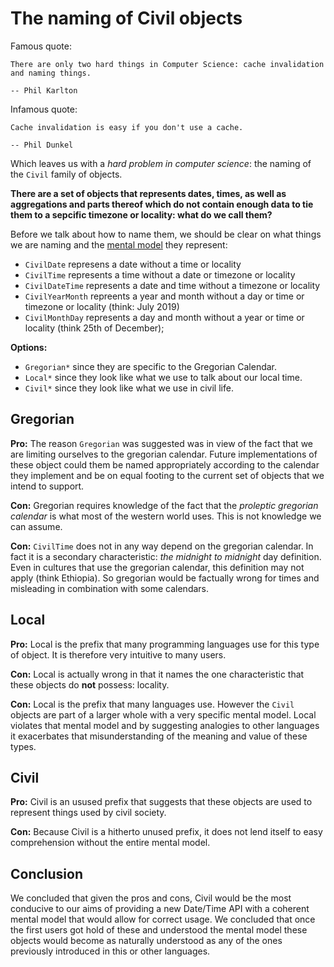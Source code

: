 # The naming of Civil objects

Famous quote:

    There are only two hard things in Computer Science: cache invalidation and naming things.

    -- Phil Karlton

Infamous quote:

    Cache invalidation is easy if you don't use a cache.

    -- Phil Dunkel

Which leaves us with a *hard problem in computer science*: the naming of the `Civil` family of objects.

**There are a set of objects that represents dates, times, as well as aggregations and parts thereof which do not contain enough data to tie them to a sepcific timezone or locality: what do we call them?**

Before we talk about how to name them, we should be clear on what things we are naming and the [mental model](./mentalmodel.md) they represent:

 * `CivilDate` represens a date without a time or locality
 * `CivilTime` represents a time without a date or timezone or locality
 * `CivilDateTime` represents a date and time without a timezone or locality
 * `CivilYearMonth` repreents a year and month without a day or time or timezone or locality (think: July 2019)
 * `CivilMonthDay` represents a day and month without a year or time or locality (think 25th of December);

**Options:**

 * `Gregorian*` since they are specific to the Gregorian Calendar.
 * `Local*` since they look like what we use to talk about our local time.
 * `Civil*` since they look like what we use in civil life.

## Gregorian

**Pro:** The reason `Gregorian` was suggested was in view of the fact that we are limiting ourselves to the gregorian calendar. Future implementations of these object could them be named appropriately according to the calendar they implement and be on equal footing to the current set of objects that we intend to support.

**Con:** Gregorian requires knowledge of the fact that the *proleptic gregorian calendar* is what most of the western world uses. This is not knowledge we can assume.

**Con:** `CivilTime` does not in any way depend on the gregorian calendar. In fact it is a secondary characteristic: *the midnight to midnight* day definition. Even in cultures that use the gregorian calendar, this definition may not apply (think Ethiopia). So gregorian would be factually wrong for times and misleading in combination with some calendars.

## Local

**Pro:** Local is the prefix that many programming languages use for this type of object. It is therefore very intuitive to many users.

**Con:** Local is actually wrong in that it names the one characteristic that these objects do **not** possess: locality.

**Con:** Local is the prefix that many languages use. However the `Civil` objects are part of a larger whole with a very specific mental model. Local violates that mental model and by suggesting analogies to other languages it exacerbates that misunderstanding of the meaning and value of these types.

## Civil

**Pro:** Civil is an usused prefix that suggests that these objects are used to represent things used by civil society.

**Con:** Because Civil is a hitherto unused prefix, it does not lend itself to easy comprehension without the entire mental model.

## Conclusion

We concluded that given the pros and cons, Civil would be the most conducive to our aims of providing a new Date/Time API with a coherent mental model that would allow for correct usage. We concluded that once the first users got hold of these and understood the mental model these objects would become as naturally understood as any of the ones previously introduced in this or other languages.
